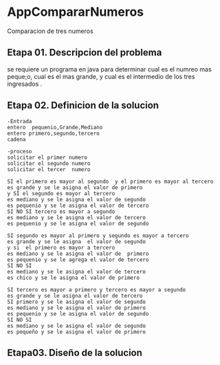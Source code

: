 # AppCompararNumeros
Comparacion de tres numeros

## Etapa 01. Descripcion del problema
se requiere un programa en java para determinar cual es el numreo mas peque;o,
cual es el mas grande, y cual es el intermedio de los tres ingresados .

## Etapa  02.  Definicion de la solucion
~~~
-Entrada
entero  pequenio,Grande,Mediano
entero primero,segundo,tercero
cadena 

-proceso
solicitar el primer numero
solicitar el segundo numero
solicitar el tercer  numero

SI el primero es mayor al segundo  y el primero es mayor al tercero 
es grande y se le asigna el valor de primero
y SI el segundo es mayor al tercero 
es mediano y se le asigna el valor de segundo 
es pequenio y se le asigna el valor de tercero
SI NO SI tercero es mayor a segundo 
es mediano y se le asigna el valor de tercero 
es pequenio y se le asigna el valor de segundo

SI segundo es mayor al primero y segundo es mayor a tercero 
es grande y se le asigna  el valor de segundo
y si  el primero es mayor a tercero
es mediano y se le asigna el valor de  primero
es pequenio y se le agrega el valor de tercero
SI NO SI 
es mediano y se le asigna el valor de tercero
es chico y se le asigna el valor de primero

SI tercero es mayor a primero y tercero es mayor a segundo 
es grande y se le asigna el valor de tercero
SI primero y se le asigna el valor de segundo 
es mediano y se le asigna el valor de primero
es pequenio y se le asigna el valor de segundo
SI NO SI 
es mediano y se le asigna el valor de segundo
es pequeño y se le asigna el valor de primero

~~~

## Etapa03. Diseño de la solucion


